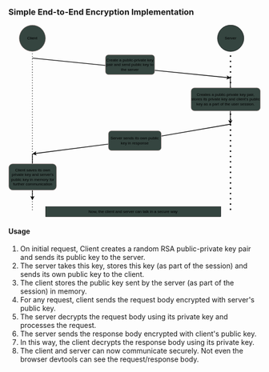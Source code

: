 ### Simple End-to-End Encryption Implementation

<svg xmlns="http://www.w3.org/2000/svg" xmlns:xlink="http://www.w3.org/1999/xlink" version="1.1" width="763px" viewBox="-0.5 -0.5 763 581" content="&lt;mxfile&gt;&lt;diagram id=&quot;EfPt7qEW66p7dg55XCZY&quot; name=&quot;Page-1&quot;&gt;&lt;mxGraphModel dx=&quot;1066&quot; dy=&quot;647&quot; grid=&quot;1&quot; gridSize=&quot;10&quot; guides=&quot;1&quot; tooltips=&quot;1&quot; connect=&quot;1&quot; arrows=&quot;1&quot; fold=&quot;1&quot; page=&quot;1&quot; pageScale=&quot;1&quot; pageWidth=&quot;827&quot; pageHeight=&quot;1169&quot; background=&quot;#94ccba&quot; math=&quot;0&quot; shadow=&quot;0&quot;&gt;&lt;root&gt;&lt;mxCell id=&quot;0&quot;/&gt;&lt;mxCell id=&quot;1&quot; parent=&quot;0&quot;/&gt;&lt;mxCell id=&quot;2&quot; value=&quot;Client&quot; style=&quot;ellipse;whiteSpace=wrap;html=1;aspect=fixed;fillColor=#354540;strokeColor=#d6b8b8;gradientColor=none;gradientDirection=east;fontColor=default;&quot; vertex=&quot;1&quot; parent=&quot;1&quot;&gt;&lt;mxGeometry x=&quot;80&quot; y=&quot;40&quot; width=&quot;80&quot; height=&quot;80&quot; as=&quot;geometry&quot;/&gt;&lt;/mxCell&gt;&lt;mxCell id=&quot;9&quot; value=&quot;Server&quot; style=&quot;ellipse;whiteSpace=wrap;html=1;aspect=fixed;fillColor=#354540;gradientDirection=east;gradientColor=none;fontColor=default;&quot; vertex=&quot;1&quot; parent=&quot;1&quot;&gt;&lt;mxGeometry x=&quot;680&quot; y=&quot;40&quot; width=&quot;80&quot; height=&quot;80&quot; as=&quot;geometry&quot;/&gt;&lt;/mxCell&gt;&lt;mxCell id=&quot;14&quot; value=&quot;&quot; style=&quot;endArrow=none;dashed=1;html=1;dashPattern=1 3;strokeWidth=2;entryX=0.5;entryY=1;entryDx=0;entryDy=0;strokeColor=#000000;&quot; edge=&quot;1&quot; parent=&quot;1&quot; target=&quot;2&quot;&gt;&lt;mxGeometry width=&quot;50&quot; height=&quot;50&quot; relative=&quot;1&quot; as=&quot;geometry&quot;&gt;&lt;mxPoint x=&quot;120&quot; y=&quot;600&quot; as=&quot;sourcePoint&quot;/&gt;&lt;mxPoint x=&quot;570&quot; y=&quot;290&quot; as=&quot;targetPoint&quot;/&gt;&lt;/mxGeometry&gt;&lt;/mxCell&gt;&lt;mxCell id=&quot;15&quot; value=&quot;&quot; style=&quot;endArrow=none;dashed=1;html=1;dashPattern=1 3;strokeWidth=4;entryX=0.5;entryY=1;entryDx=0;entryDy=0;strokeColor=#000000;&quot; edge=&quot;1&quot; parent=&quot;1&quot;&gt;&lt;mxGeometry width=&quot;50&quot; height=&quot;50&quot; relative=&quot;1&quot; as=&quot;geometry&quot;&gt;&lt;mxPoint x=&quot;719.5&quot; y=&quot;600&quot; as=&quot;sourcePoint&quot;/&gt;&lt;mxPoint x=&quot;719.5&quot; y=&quot;120&quot; as=&quot;targetPoint&quot;/&gt;&lt;/mxGeometry&gt;&lt;/mxCell&gt;&lt;mxCell id=&quot;16&quot; value=&quot;&quot; style=&quot;endArrow=classic;html=1;strokeWidth=2;strokeColor=#000000;&quot; edge=&quot;1&quot; parent=&quot;1&quot;&gt;&lt;mxGeometry width=&quot;50&quot; height=&quot;50&quot; relative=&quot;1&quot; as=&quot;geometry&quot;&gt;&lt;mxPoint x=&quot;120&quot; y=&quot;140&quot; as=&quot;sourcePoint&quot;/&gt;&lt;mxPoint x=&quot;720&quot; y=&quot;200&quot; as=&quot;targetPoint&quot;/&gt;&lt;/mxGeometry&gt;&lt;/mxCell&gt;&lt;mxCell id=&quot;5&quot; value=&quot;Create a public-private key pair and send public key to the server&quot; style=&quot;rounded=1;whiteSpace=wrap;html=1;fillColor=#354540;strokeColor=#d6b8b8;gradientColor=none;gradientDirection=east;fontColor=default;&quot; vertex=&quot;1&quot; parent=&quot;1&quot;&gt;&lt;mxGeometry x=&quot;341&quot; y=&quot;130&quot; width=&quot;149&quot; height=&quot;60&quot; as=&quot;geometry&quot;/&gt;&lt;/mxCell&gt;&lt;mxCell id=&quot;17&quot; value=&quot;&quot; style=&quot;endArrow=classic;html=1;startArrow=none;strokeWidth=2;strokeColor=#000000;&quot; edge=&quot;1&quot; parent=&quot;1&quot; source=&quot;12&quot;&gt;&lt;mxGeometry width=&quot;50&quot; height=&quot;50&quot; relative=&quot;1&quot; as=&quot;geometry&quot;&gt;&lt;mxPoint x=&quot;720&quot; y=&quot;340&quot; as=&quot;sourcePoint&quot;/&gt;&lt;mxPoint x=&quot;120&quot; y=&quot;430&quot; as=&quot;targetPoint&quot;/&gt;&lt;/mxGeometry&gt;&lt;/mxCell&gt;&lt;mxCell id=&quot;20&quot; value=&quot;&quot; style=&quot;endArrow=classic;html=1;strokeWidth=2;strokeColor=#000000;&quot; edge=&quot;1&quot; parent=&quot;1&quot;&gt;&lt;mxGeometry width=&quot;50&quot; height=&quot;50&quot; relative=&quot;1&quot; as=&quot;geometry&quot;&gt;&lt;mxPoint x=&quot;719&quot; y=&quot;200&quot; as=&quot;sourcePoint&quot;/&gt;&lt;mxPoint x=&quot;719&quot; y=&quot;340&quot; as=&quot;targetPoint&quot;/&gt;&lt;/mxGeometry&gt;&lt;/mxCell&gt;&lt;mxCell id=&quot;19&quot; value=&quot;&amp;lt;span style=&amp;quot;font-family: Helvetica; font-size: 12px; font-style: normal; font-variant-ligatures: normal; font-variant-caps: normal; letter-spacing: normal; orphans: 2; text-align: center; text-indent: 0px; text-transform: none; widows: 2; word-spacing: 0px; -webkit-text-stroke-width: 0px; text-decoration-thickness: initial; text-decoration-style: initial; text-decoration-color: initial; float: none; display: inline !important;&amp;quot;&amp;gt;Creates a public-private key pair, stores its private key and client's public key as a part of the user session.&amp;lt;/span&amp;gt;&quot; style=&quot;rounded=1;whiteSpace=wrap;html=1;strokeWidth=1;fillColor=#354540;strokeColor=#d6b8b8;gradientColor=none;gradientDirection=east;fontStyle=0;labelBackgroundColor=none;fontColor=default;&quot; vertex=&quot;1&quot; parent=&quot;1&quot;&gt;&lt;mxGeometry x=&quot;600&quot; y=&quot;230&quot; width=&quot;210&quot; height=&quot;70&quot; as=&quot;geometry&quot;/&gt;&lt;/mxCell&gt;&lt;mxCell id=&quot;21&quot; value=&quot;&quot; style=&quot;endArrow=none;html=1;strokeWidth=2;strokeColor=#000000;&quot; edge=&quot;1&quot; parent=&quot;1&quot; target=&quot;12&quot;&gt;&lt;mxGeometry width=&quot;50&quot; height=&quot;50&quot; relative=&quot;1&quot; as=&quot;geometry&quot;&gt;&lt;mxPoint x=&quot;720&quot; y=&quot;340&quot; as=&quot;sourcePoint&quot;/&gt;&lt;mxPoint x=&quot;120&quot; y=&quot;430&quot; as=&quot;targetPoint&quot;/&gt;&lt;/mxGeometry&gt;&lt;/mxCell&gt;&lt;mxCell id=&quot;12&quot; value=&quot;Server sends its own public key in response&quot; style=&quot;rounded=1;whiteSpace=wrap;html=1;fillColor=#354540;strokeColor=#d6b8b8;gradientColor=none;gradientDirection=east;fontColor=default;&quot; vertex=&quot;1&quot; parent=&quot;1&quot;&gt;&lt;mxGeometry x=&quot;350&quot; y=&quot;360&quot; width=&quot;160&quot; height=&quot;60&quot; as=&quot;geometry&quot;/&gt;&lt;/mxCell&gt;&lt;mxCell id=&quot;22&quot; value=&quot;&quot; style=&quot;endArrow=classic;html=1;strokeWidth=2;strokeColor=#000000;&quot; edge=&quot;1&quot; parent=&quot;1&quot;&gt;&lt;mxGeometry width=&quot;50&quot; height=&quot;50&quot; relative=&quot;1&quot; as=&quot;geometry&quot;&gt;&lt;mxPoint x=&quot;120&quot; y=&quot;430&quot; as=&quot;sourcePoint&quot;/&gt;&lt;mxPoint x=&quot;120&quot; y=&quot;570&quot; as=&quot;targetPoint&quot;/&gt;&lt;/mxGeometry&gt;&lt;/mxCell&gt;&lt;mxCell id=&quot;23&quot; value=&quot;Client saves its own private key and server's public key in memory for further communication&quot; style=&quot;rounded=1;whiteSpace=wrap;html=1;strokeWidth=1;fillColor=#354540;strokeColor=#d6b8b8;gradientColor=none;gradientDirection=east;fontColor=default;&quot; vertex=&quot;1&quot; parent=&quot;1&quot;&gt;&lt;mxGeometry x=&quot;48.5&quot; y=&quot;460&quot; width=&quot;144.5&quot; height=&quot;80&quot; as=&quot;geometry&quot;/&gt;&lt;/mxCell&gt;&lt;mxCell id=&quot;24&quot; value=&quot;Now, the client and server can talk in a secure way&quot; style=&quot;rounded=0;whiteSpace=wrap;html=1;strokeWidth=1;fillColor=#354540;gradientColor=none;fontColor=default;&quot; vertex=&quot;1&quot; parent=&quot;1&quot;&gt;&lt;mxGeometry x=&quot;160&quot; y=&quot;590&quot; width=&quot;530&quot; height=&quot;30&quot; as=&quot;geometry&quot;/&gt;&lt;/mxCell&gt;&lt;/root&gt;&lt;/mxGraphModel&gt;&lt;/diagram&gt;&lt;/mxfile&gt;" onclick="(function(svg){var src=window.event.target||window.event.srcElement;while (src!=null&amp;&amp;src.nodeName.toLowerCase()!='a'){src=src.parentNode;}if(src==null){if(svg.wnd!=null&amp;&amp;!svg.wnd.closed){svg.wnd.focus();}else{var r=function(evt){if(evt.data=='ready'&amp;&amp;evt.source==svg.wnd){svg.wnd.postMessage(decodeURIComponent(svg.getAttribute('content')),'*');window.removeEventListener('message',r);}};window.addEventListener('message',r);svg.wnd=window.open('https://viewer.diagrams.net/?client=1&amp;page=0&amp;edit=_blank');}}})(this);" style="cursor:pointer;max-width:100%;max-height:581px;"><defs/><g><ellipse cx="72" cy="40" rx="40" ry="40" fill="#354540" stroke="#d6b8b8" pointer-events="all"/><g transform="translate(-0.5 -0.5)"><switch><foreignObject pointer-events="none" width="100%" height="100%" requiredFeatures="http://www.w3.org/TR/SVG11/feature#Extensibility" style="overflow: visible; text-align: left;"><div xmlns="http://www.w3.org/1999/xhtml" style="display: flex; align-items: unsafe center; justify-content: unsafe center; width: 78px; height: 1px; padding-top: 40px; margin-left: 33px;"><div data-drawio-colors="color: rgb(0, 0, 0); " style="box-sizing: border-box; font-size: 0px; text-align: center;"><div style="display: inline-block; font-size: 12px; font-family: Helvetica; color: rgb(0, 0, 0); line-height: 1.2; pointer-events: all; white-space: normal; overflow-wrap: normal;">Client</div></div></div></foreignObject><text x="72" y="44" fill="rgb(0, 0, 0)" font-family="Helvetica" font-size="12px" text-anchor="middle">Client</text></switch></g><ellipse cx="672" cy="40" rx="40" ry="40" fill="#354540" stroke="rgb(0, 0, 0)" pointer-events="all"/><g transform="translate(-0.5 -0.5)"><switch><foreignObject pointer-events="none" width="100%" height="100%" requiredFeatures="http://www.w3.org/TR/SVG11/feature#Extensibility" style="overflow: visible; text-align: left;"><div xmlns="http://www.w3.org/1999/xhtml" style="display: flex; align-items: unsafe center; justify-content: unsafe center; width: 78px; height: 1px; padding-top: 40px; margin-left: 633px;"><div data-drawio-colors="color: rgb(0, 0, 0); " style="box-sizing: border-box; font-size: 0px; text-align: center;"><div style="display: inline-block; font-size: 12px; font-family: Helvetica; color: rgb(0, 0, 0); line-height: 1.2; pointer-events: all; white-space: normal; overflow-wrap: normal;">Server</div></div></div></foreignObject><text x="672" y="44" fill="rgb(0, 0, 0)" font-family="Helvetica" font-size="12px" text-anchor="middle">Server</text></switch></g><path d="M 72 560 L 72 80" fill="none" stroke="#000000" stroke-width="2" stroke-miterlimit="10" stroke-dasharray="2 6" pointer-events="stroke"/><path d="M 671.5 560 L 671.5 80" fill="none" stroke="#000000" stroke-width="4" stroke-miterlimit="10" stroke-dasharray="4 12" pointer-events="stroke"/><path d="M 72 100 L 663.8 159.18" fill="none" stroke="#000000" stroke-width="2" stroke-miterlimit="10" pointer-events="stroke"/><path d="M 669.78 159.78 L 661.42 162.96 L 663.8 159.18 L 662.21 155 Z" fill="#000000" stroke="#000000" stroke-width="2" stroke-miterlimit="10" pointer-events="all"/><rect x="293" y="90" width="149" height="60" rx="9" ry="9" fill="#354540" stroke="#d6b8b8" pointer-events="all"/><g transform="translate(-0.5 -0.5)"><switch><foreignObject pointer-events="none" width="100%" height="100%" requiredFeatures="http://www.w3.org/TR/SVG11/feature#Extensibility" style="overflow: visible; text-align: left;"><div xmlns="http://www.w3.org/1999/xhtml" style="display: flex; align-items: unsafe center; justify-content: unsafe center; width: 147px; height: 1px; padding-top: 120px; margin-left: 294px;"><div data-drawio-colors="color: rgb(0, 0, 0); " style="box-sizing: border-box; font-size: 0px; text-align: center;"><div style="display: inline-block; font-size: 12px; font-family: Helvetica; color: rgb(0, 0, 0); line-height: 1.2; pointer-events: all; white-space: normal; overflow-wrap: normal;">Create a public-private key pair and send public key to the server</div></div></div></foreignObject><text x="368" y="124" fill="rgb(0, 0, 0)" font-family="Helvetica" font-size="12px" text-anchor="middle">Create a public-private k...</text></switch></g><path d="M 302 360.32 L 80.17 388.95" fill="none" stroke="#000000" stroke-width="2" stroke-miterlimit="10" pointer-events="stroke"/><path d="M 74.22 389.71 L 81.64 384.72 L 80.17 388.95 L 82.66 392.66 Z" fill="#000000" stroke="#000000" stroke-width="2" stroke-miterlimit="10" pointer-events="all"/><path d="M 671 160 L 671 291.76" fill="none" stroke="#000000" stroke-width="2" stroke-miterlimit="10" pointer-events="stroke"/><path d="M 671 297.76 L 667 289.76 L 671 291.76 L 675 289.76 Z" fill="#000000" stroke="#000000" stroke-width="2" stroke-miterlimit="10" pointer-events="all"/><rect x="552" y="190" width="210" height="70" rx="10.5" ry="10.5" fill="#354540" stroke="#d6b8b8" pointer-events="all"/><g transform="translate(-0.5 -0.5)"><switch><foreignObject pointer-events="none" width="100%" height="100%" requiredFeatures="http://www.w3.org/TR/SVG11/feature#Extensibility" style="overflow: visible; text-align: left;"><div xmlns="http://www.w3.org/1999/xhtml" style="display: flex; align-items: unsafe center; justify-content: unsafe center; width: 208px; height: 1px; padding-top: 225px; margin-left: 553px;"><div data-drawio-colors="color: rgb(0, 0, 0); " style="box-sizing: border-box; font-size: 0px; text-align: center;"><div style="display: inline-block; font-size: 12px; font-family: Helvetica; color: rgb(0, 0, 0); line-height: 1.2; pointer-events: all; white-space: normal; overflow-wrap: normal;"><span style="font-family: Helvetica; font-size: 12px; font-style: normal; font-variant-ligatures: normal; font-variant-caps: normal; letter-spacing: normal; orphans: 2; text-align: center; text-indent: 0px; text-transform: none; widows: 2; word-spacing: 0px; -webkit-text-stroke-width: 0px; text-decoration-thickness: initial; text-decoration-style: initial; text-decoration-color: initial; float: none; display: inline !important;">Creates a public-private key pair, stores its private key and client's public key as a part of the user session.</span></div></div></div></foreignObject><text x="657" y="229" fill="rgb(0, 0, 0)" font-family="Helvetica" font-size="12px" text-anchor="middle">Creates a public-private key pair,...</text></switch></g><path d="M 672 300 L 462 336.21" fill="none" stroke="#000000" stroke-width="2" stroke-miterlimit="10" pointer-events="stroke"/><rect x="302" y="320" width="160" height="60" rx="9" ry="9" fill="#354540" stroke="#d6b8b8" pointer-events="all"/><g transform="translate(-0.5 -0.5)"><switch><foreignObject pointer-events="none" width="100%" height="100%" requiredFeatures="http://www.w3.org/TR/SVG11/feature#Extensibility" style="overflow: visible; text-align: left;"><div xmlns="http://www.w3.org/1999/xhtml" style="display: flex; align-items: unsafe center; justify-content: unsafe center; width: 158px; height: 1px; padding-top: 350px; margin-left: 303px;"><div data-drawio-colors="color: rgb(0, 0, 0); " style="box-sizing: border-box; font-size: 0px; text-align: center;"><div style="display: inline-block; font-size: 12px; font-family: Helvetica; color: rgb(0, 0, 0); line-height: 1.2; pointer-events: all; white-space: normal; overflow-wrap: normal;">Server sends its own public key in response</div></div></div></foreignObject><text x="382" y="354" fill="rgb(0, 0, 0)" font-family="Helvetica" font-size="12px" text-anchor="middle">Server sends its own publi...</text></switch></g><path d="M 72 390 L 72 521.76" fill="none" stroke="#000000" stroke-width="2" stroke-miterlimit="10" pointer-events="stroke"/><path d="M 72 527.76 L 68 519.76 L 72 521.76 L 76 519.76 Z" fill="#000000" stroke="#000000" stroke-width="2" stroke-miterlimit="10" pointer-events="all"/><rect x="0.5" y="420" width="144.5" height="80" rx="12" ry="12" fill="#354540" stroke="#d6b8b8" pointer-events="all"/><g transform="translate(-0.5 -0.5)"><switch><foreignObject pointer-events="none" width="100%" height="100%" requiredFeatures="http://www.w3.org/TR/SVG11/feature#Extensibility" style="overflow: visible; text-align: left;"><div xmlns="http://www.w3.org/1999/xhtml" style="display: flex; align-items: unsafe center; justify-content: unsafe center; width: 143px; height: 1px; padding-top: 460px; margin-left: 2px;"><div data-drawio-colors="color: rgb(0, 0, 0); " style="box-sizing: border-box; font-size: 0px; text-align: center;"><div style="display: inline-block; font-size: 12px; font-family: Helvetica; color: rgb(0, 0, 0); line-height: 1.2; pointer-events: all; white-space: normal; overflow-wrap: normal;">Client saves its own private key and server's public key in memory for further communication</div></div></div></foreignObject><text x="73" y="464" fill="rgb(0, 0, 0)" font-family="Helvetica" font-size="12px" text-anchor="middle">Client saves its own pri...</text></switch></g><rect x="112" y="550" width="530" height="30" fill="#354540" stroke="rgb(0, 0, 0)" pointer-events="all"/><g transform="translate(-0.5 -0.5)"><switch><foreignObject pointer-events="none" width="100%" height="100%" requiredFeatures="http://www.w3.org/TR/SVG11/feature#Extensibility" style="overflow: visible; text-align: left;"><div xmlns="http://www.w3.org/1999/xhtml" style="display: flex; align-items: unsafe center; justify-content: unsafe center; width: 528px; height: 1px; padding-top: 565px; margin-left: 113px;"><div data-drawio-colors="color: rgb(0, 0, 0); " style="box-sizing: border-box; font-size: 0px; text-align: center;"><div style="display: inline-block; font-size: 12px; font-family: Helvetica; color: rgb(0, 0, 0); line-height: 1.2; pointer-events: all; white-space: normal; overflow-wrap: normal;">Now, the client and server can talk in a secure way</div></div></div></foreignObject><text x="377" y="569" fill="rgb(0, 0, 0)" font-family="Helvetica" font-size="12px" text-anchor="middle">Now, the client and server can talk in a secure way</text></switch></g></g><switch><g requiredFeatures="http://www.w3.org/TR/SVG11/feature#Extensibility"/><a transform="translate(0,-5)" xlink:href="https://www.diagrams.net/doc/faq/svg-export-text-problems" target="_blank"><text text-anchor="middle" font-size="10px" x="50%" y="100%">Text is not SVG - cannot display</text></a></switch></svg>

#### Usage

1. On initial request, Client creates a random RSA public-private key pair and sends its public key to the server.
2. The server takes this key, stores this key (as part of the session) and sends its own public key to the client.
3. The client stores the public key sent by the server (as part of the session) in memory.
4. For any request, client sends the request body encrypted with server's public key.
5. The server decrypts the request body using its private key and processes the request.
6. The server sends the response body encrypted with client's public key.
7. In this way, the client decrypts the response body using its private key.
8. The client and server can now communicate securely. Not even the browser devtools can see the request/response body.
